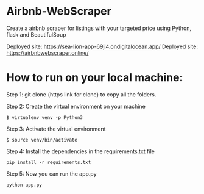 # Airbnb-WebScraper
Create a airbnb scraper for listings with your targeted price using Python, flask and BeautifulSoup

Deployed site: https://sea-lion-app-69ji4.ondigitalocean.app/
Deployed site: https://airbnbwebscraper.online/



# How to run on your local machine:

Step 1: git clone {https link for clone} to copy all the folders.

Step 2: Create the virtual environment on your machine
```
$ virtualenv venv -p Python3
```

Step 3: Activate the virtual environment
```
$ source venv/bin/activate
```

Step 4: Install the dependencies in the requirements.txt file
```
pip install -r requirements.txt
```

Step 5: Now you can run the app.py
```
python app.py
```




